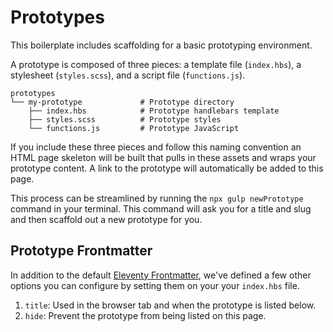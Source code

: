 # Prototypes

This boilerplate includes scaffolding for a basic prototyping environment.


A prototype is composed of three pieces: a template file (`index.hbs`), a stylesheet (`styles.scss`), and a script file (`functions.js`).

```
prototypes
└── my-prototype             # Prototype directory
    ├── index.hbs            # Prototype handlebars template
    ├── styles.scss          # Prototype styles
    └── functions.js         # Prototype JavaScript 
```

If you include these three pieces and follow this naming convention an HTML page skeleton will be built that pulls in these assets and wraps your prototype content. A link to the prototype will automatically be added to this page.

This process can be streamlined by running the `npx gulp newPrototype` command in your terminal. This command will ask you for a title and slug and then scaffold out a new prototype for you.

## Prototype Frontmatter

In addition to the default [Eleventy Frontmatter](https://www.11ty.io/docs/data-frontmatter/), we've defined a few other options you can configure by setting them on your your `index.hbs` file.

1. `title`: Used in the browser tab and when the prototype is listed below.
2. `hide`: Prevent the prototype from being listed on this page.